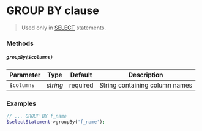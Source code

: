 # GROUP BY clause

> Used only in [SELECT](https://github.com/FaaPz/PDO/blob/master/docs/Statement/SELECT.md) statements.

### Methods

##### `groupBy($columns)`

Parameter | Type | Default | Description
--- | --- | --- | ---
`$columns` | *string* | required | String containing column names

### Examples

```php
// ... GROUP BY f_name
$selectStatement->groupBy('f_name');
```
